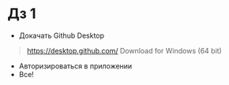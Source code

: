 # Дз 1

* Докачать Github Desktop
> https://desktop.github.com/
> Download for Windows (64 bit)
* Авторизироваться в приложении
* Все!
